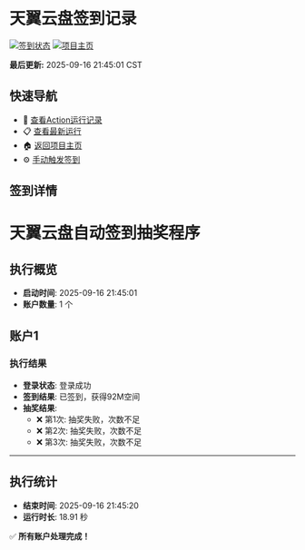 # 天翼云盘签到记录

[![签到状态](https://github.com/air-zxy/189pan/actions/workflows/main.yml/badge.svg)](https://github.com/air-zxy/189pan/actions/workflows/main.yml) [![项目主页](https://img.shields.io/badge/GitHub-项目主页-blue?logo=github)](https://github.com/air-zxy/189pan)

**最后更新:** 2025-09-16 21:45:01 CST

## 快速导航

- 🔄 [查看Action运行记录](https://github.com/air-zxy/189pan/actions)
- 📋 [查看最新运行](https://github.com/air-zxy/189pan/actions/runs/17767878105)
- 🏠 [返回项目主页](https://github.com/air-zxy/189pan)
- ⚙️ [手动触发签到](https://github.com/air-zxy/189pan/actions/workflows/main.yml)

## 签到详情

# 天翼云盘自动签到抽奖程序

## 执行概览
- **启动时间**: 2025-09-16 21:45:01
- **账户数量**: 1 个

## 账户1
### 执行结果
- **登录状态**: 登录成功
- **签到结果**: 已签到，获得92M空间
- **抽奖结果**:
  - ❌ 第1次: 抽奖失败，次数不足
  - ❌ 第2次: 抽奖失败，次数不足
  - ❌ 第3次: 抽奖失败，次数不足

---
## 执行统计
- **结束时间**: 2025-09-16 21:45:20
- **运行时长**: 18.91 秒

✅ **所有账户处理完成！**
